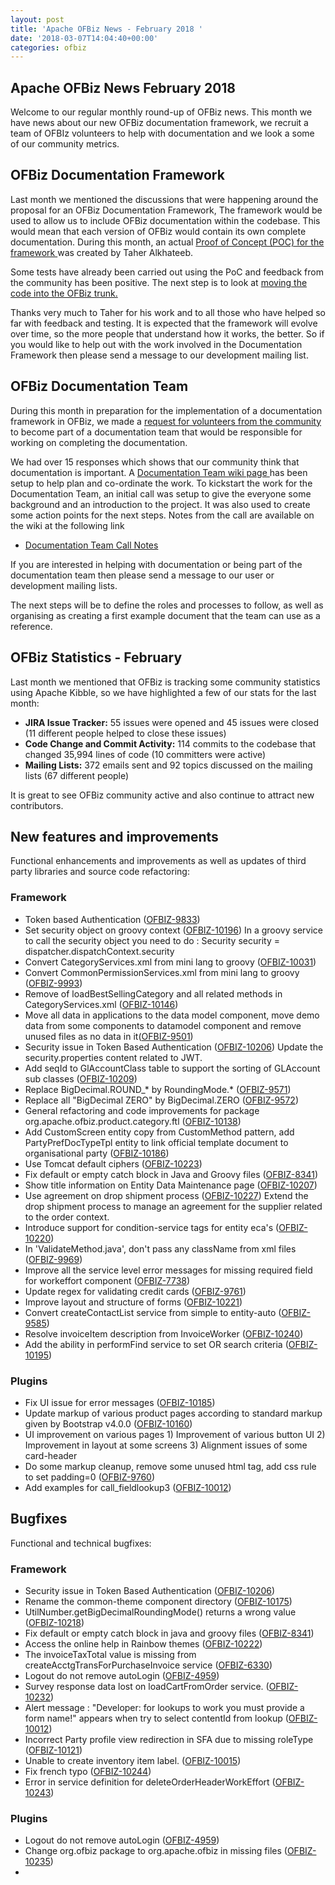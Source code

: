 ```yaml
---
layout: post
title: 'Apache OFBiz News - February 2018 '
date: '2018-03-07T14:04:40+00:00'
categories: ofbiz
---
```

<h2>Apache OFBiz News February 2018 </h2>
Welcome to our regular monthly round-up of OFBiz news.
This month we have news about our new OFBiz documentation framework, we recruit a team of OFBIz volunteers to help with documentation and we look a some of our community metrics.
<!--more--> 
<h2>OFBiz Documentation Framework</h2><p>Last month we mentioned the discussions that were happening around the proposal for an OFBiz Documentation Framework, The framework would be used to allow us to include OFBiz documentation within the codebase. This would mean that each version of OFBiz would contain its own complete documentation. During this month, an actual <a href="https://issues.apache.org/jira/browse/OFBIZ-9873" target="_blank" rel="noopener"> Proof of Concept (POC) for the framework </a> was created by Taher Alkhateeb.</p>
<p>Some tests have already been carried out using the PoC and feedback from the community has been positive. The next step is to look at <a href="https://s.apache.org/x8nM" target="_blank" rel="noopener">moving the code into the OFBiz trunk.  </a></p>
<p>Thanks very much to Taher for his work and to all those who have helped so far with feedback and testing. It is expected that the framework will evolve over time, so the more people that understand how it works, the better. So if you would like to help out with the work involved in the Documentation Framework then please send a message to our development mailing list.</p>
<h2>OFBiz Documentation Team</h2>
<p>During this  month in preparation for the implementation of a documentation framework in OFBiz, we made a  <a href="https://s.apache.org/FfRF" target="_blank" rel="noopener"> request for volunteers from the community  </a> to become part of a documentation team that would be responsible for working on completing the documentation. </p>
<p>We had over 15 responses which shows that our community think that documentation is important. A <a href="https://s.apache.org/Rnfa" target="_blank" rel="noopener">  Documentation Team wiki page </a> has been setup to help plan and co-ordinate the work. To kickstart the work for the Documentation Team, an initial call was setup to give the everyone some background and an introduction to the project. It was also used to create some action points for the next steps. Notes from the call are available on the wiki at the following link </p>
<ul><li><a href="https://s.apache.org/R6ft" target="_blank" rel="noopener"> Documentation Team Call Notes </a> </li></ul>
<p>If you are interested in helping with documentation or being part of the documentation team then please send a message to our user or development mailing lists.</p>
<p>The next steps will be to define the roles and processes to follow, as well as organising as creating a first example document that the team can use as a reference.</p>
<h2>OFBiz Statistics - February</h2><p>Last month we mentioned that OFBiz is tracking some community statistics using Apache Kibble, so we have highlighted a few of our stats for the last month:</p>
<ul><li><strong>JIRA Issue Tracker:</strong>  55 issues were opened and 45 issues were closed (11 different people helped to close these issues)</li><li><strong>Code Change and Commit Activity:</strong>  114 commits to the codebase that changed 35,994 lines of code (10 committers were active)</li><li><strong>Mailing Lists:</strong>  372 emails sent and 92 topics discussed on the mailing lists (67 different people)</l></ul>
<p>It is great to see OFBiz community active and also continue to attract new contributors.</p>
<h2>New features and improvements</h2>
Functional enhancements and improvements as well as updates of third party libraries and source code refactoring:
<h3>Framework</h3>
<ul>
 	<li>Token based Authentication (<a href="https://issues.apache.org/jira/browse/OFBIZ-9833">OFBIZ-9833</a>)</li>
 	<li>Set security object on groovy context (<a href="https://issues.apache.org/jira/browse/OFBIZ-10196">OFBIZ-10196</a>) In a groovy service to call the security object you need to do : Security security = dispatcher.dispatchContext.security</li>
 	<li>Convert CategoryServices.xml from mini lang to groovy (<a href="https://issues.apache.org/jira/browse/OFBIZ-10031">OFBIZ-10031</a>)</li>
 	<li>Convert CommonPermissionServices.xml from mini lang to groovy (<a href="https://issues.apache.org/jira/browse/OFBIZ-9993">OFBIZ-9993</a>)</li>
 	<li>Remove of loadBestSellingCategory and all related methods in CategoryServices.xml (<a href="https://issues.apache.org/jira/browse/OFBIZ-10146">OFBIZ-10146</a>)</li>
 	<li>Move all data in applications to the data model component, move demo data from some components to datamodel component and remove unused files as no data in it(<a href="https://issues.apache.org/jira/browse/OFBIZ-9501">OFBIZ-9501</a>)</li>
 	<li>Security issue in Token Based Authentication (<a href="https://issues.apache.org/jira/browse/OFBIZ-10206">OFBIZ-10206</a>) Update the security.properties content related to JWT.</li>
 	<li>Add seqId to GlAccountClass table to support the sorting of GLAccount sub classes (<a href="https://issues.apache.org/jira/browse/OFBIZ-10209">OFBIZ-10209</a>)</li>
 	<li>Replace BigDecimal.ROUND_* by RoundingMode.* (<a href="https://issues.apache.org/jira/browse/OFBIZ-9571">OFBIZ-9571</a>)</li>
 	<li>Replace all "BigDecimal ZERO" by BigDecimal.ZERO (<a href="https://issues.apache.org/jira/browse/OFBIZ-9572">OFBIZ-9572</a>)</li>
 	<li>General refactoring and code improvements for package org.apache.ofbiz.product.category.ftl (<a href="https://issues.apache.org/jira/browse/OFBIZ-10138">OFBIZ-10138</a>)</li>
 	<li>Add CustomScreen entity copy from CustomMethod pattern, add PartyPrefDocTypeTpl entity to link official template document to organisational party (<a href="https://issues.apache.org/jira/browse/OFBIZ-10186">OFBIZ-10186</a>)</li>
 	<li>Use Tomcat default ciphers (<a href="https://issues.apache.org/jira/browse/OFBIZ-10223">OFBIZ-10223</a>)</li>
 	<li>Fix default or empty catch block in Java and Groovy files (<a href="https://issues.apache.org/jira/browse/OFBIZ-8341">OFBIZ-8341</a>)</li>
 	<li>Show title information on Entity Data Maintenance page (<a href="https://issues.apache.org/jira/browse/OFBIZ-10207">OFBIZ-10207</a>)</li>
 	<li>Use agreement on drop shipment process (<a href="https://issues.apache.org/jira/browse/OFBIZ-10227">OFBIZ-10227</a>) Extend the drop shipment process to manage an agreement for the supplier related to the order context.</li>
 	<li>Introduce support for condition-service tags for entity eca's (<a href="https://issues.apache.org/jira/browse/OFBIZ-10220">OFBIZ-10220</a>)</li>
 	<li>In 'ValidateMethod.java', don't pass any className from xml files (<a href="https://issues.apache.org/jira/browse/OFBIZ-9969">OFBIZ-9969</a>)</li>
 	<li>Improve all the service level error messages for missing required field for workeffort component (<a href="https://issues.apache.org/jira/browse/OFBIZ-7738">OFBIZ-7738</a>)</li>
 	<li>Update regex for validating credit cards (<a href="https://issues.apache.org/jira/browse/OFBIZ-9761">OFBIZ-9761</a>)</li>
 	<li>Improve layout and structure of forms (<a href="https://issues.apache.org/jira/browse/OFBIZ-10221">OFBIZ-10221</a>)</li>
 	<li>Convert createContactList service from simple to entity-auto (<a href="https://issues.apache.org/jira/browse/OFBIZ-9585">OFBIZ-9585</a>)</li>
 	<li>Resolve invoiceItem description from InvoiceWorker (<a href="https://issues.apache.org/jira/browse/OFBIZ-10240">OFBIZ-10240</a>)</li>
 	<li>Add the ability in performFind service to set OR search criteria (<a href="https://issues.apache.org/jira/browse/OFBIZ-10195">OFBIZ-10195</a>)</li>
</ul>
<h3>Plugins</h3>
<ul>
 	<li>Fix UI issue for error messages (<a href="https://issues.apache.org/jira/browse/OFBIZ-10185">OFBIZ-10185</a>)</li>
 	<li>Update markup of various product pages according to standard markup given by Bootstrap v4.0.0 (<a href="https://issues.apache.org/jira/browse/OFBIZ-10160">OFBIZ-10160</a>)</li>
 	<li>UI improvement on various pages
1) Improvement of various button UI
2) Improvement in layout at some screens
3) Alignment issues of some card-header</li>
 	<li>Do some markup cleanup, remove some unused html tag, add css rule to set padding=0 (<a href="https://issues.apache.org/jira/browse/OFBIZ-9760">OFBIZ-9760</a>)</li>
 	<li>Add examples for call_fieldlookup3 (<a href="https://issues.apache.org/jira/browse/OFBIZ-10012">OFBIZ-10012</a>)</li>
</ul>
<h2>Bugfixes</h2>
Functional and technical bugfixes:
<h3>Framework</h3>
<ul>
 	<li>Security issue in Token Based Authentication (<a href="https://issues.apache.org/jira/browse/OFBIZ-10206">OFBIZ-10206</a>)</li>
 	<li>Rename the common-theme component directory (<a href="https://issues.apache.org/jira/browse/OFBIZ-10175">OFBIZ-10175</a>)</li>
 	<li>UtilNumber.getBigDecimalRoundingMode() returns a wrong value (<a href="https://issues.apache.org/jira/browse/OFBIZ-10218">OFBIZ-10218</a>)</li>
 	<li>Fix default or empty catch block in java and groovy files (<a href="https://issues.apache.org/jira/browse/OFBIZ-8341">OFBIZ-8341</a>)</li>
 	<li>Access the online help in Rainbow themes (<a href="https://issues.apache.org/jira/browse/OFBIZ-10222">OFBIZ-10222</a>)</li>
 	<li>The invoiceTaxTotal value is missing from createAcctgTransForPurchaseInvoice service (<a href="https://issues.apache.org/jira/browse/OFBIZ-6330">OFBIZ-6330</a>)</li>
 	<li>Logout do not remove autoLogin (<a href="https://issues.apache.org/jira/browse/OFBIZ-4959">OFBIZ-4959</a>)</li>
 	<li>Survey response data lost on loadCartFromOrder service. (<a href="https://issues.apache.org/jira/browse/OFBIZ-10232">OFBIZ-10232</a>)</li>
 	<li>Alert message : "Developer: for lookups to work you must provide a form name!" appears when try to select contentId from lookup (<a href="https://issues.apache.org/jira/browse/OFBIZ-10012">OFBIZ-10012</a>)</li>
 	<li>Incorrect Party profile view redirection in SFA due to missing roleType (<a href="https://issues.apache.org/jira/browse/OFBIZ-10121">OFBIZ-10121</a>)</li>
 	<li>Unable to create inventory item label. (<a href="https://issues.apache.org/jira/browse/OFBIZ-10015">OFBIZ-10015</a>)</li>
 	<li>Fix french typo (<a href="https://issues.apache.org/jira/browse/OFBIZ-10244">OFBIZ-10244</a>)</li>
 	<li>Error in service definition for deleteOrderHeaderWorkEffort (<a href="https://issues.apache.org/jira/browse/OFBIZ-10243">OFBIZ-10243</a>)</li>
</ul>
<h3>Plugins</h3>
<ul>
 	<li>Logout do not remove autoLogin (<a href="https://issues.apache.org/jira/browse/OFBIZ-4959">OFBIZ-4959</a>)</li>
 	<li>Change org.ofbiz package to org.apache.ofbiz in missing files (<a href="https://issues.apache.org/jira/browse/OFBIZ-10235">OFBIZ-10235</a>)</li>
 	<li></li>
</ul>

